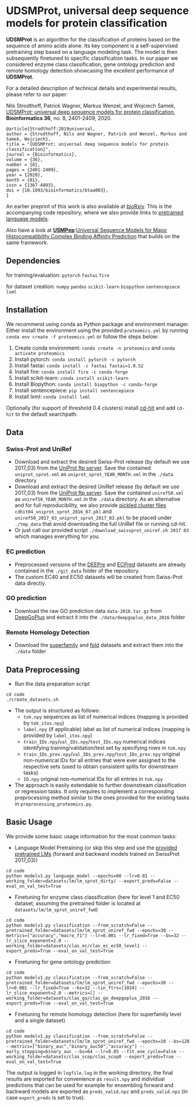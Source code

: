 # UDSMProt, universal deep sequence models for protein classification
**UDSMProt** is an algorithm for the classification of proteins based on the sequence of amino acids alone. Its key component is a self-supervised pretraining step based on a language modeling task. The model is then subsequently finetuned to specific classification tasks. In our paper we considered enzyme class classification, gene ontology prediction and remote homology detection showcasing the excellent performance of **UDSMProt**.

For a detailed description of technical details and experimental results, please refer to our paper:



Nils Strodthoff, Patrick Wagner, Markus Wenzel, and Wojciech Samek, [UDSMProt: universal deep sequence models for protein classification](https://doi.org/10.1093/bioinformatics/btaa003), **Bioinformatics 36**, no. 8, 2401-2409, 2020.
    
    @article{Strodthoff:2019universal,
    author = {Strodthoff, Nils and Wagner, Patrick and Wenzel, Markus and Samek, Wojciech},
    title = "{UDSMProt: universal deep sequence models for protein classification}",
    journal = {Bioinformatics},
    volume = {36},
    number = {8},
    pages = {2401-2409},
    year = {2020},
    month = {01},
    issn = {1367-4803},
    doi = {10.1093/bioinformatics/btaa003},
    }
    
An earlier preprint of this work is also available at [bioRxiv](https://www.biorxiv.org/content/10.1101/704874v2). This is the accompanying code repository, where we also provide links to [pretrained language models](https://datacloud.hhi.fraunhofer.de/s/9R8mWzDSYWdQdjd). 

Also have a look at [**USMPep**](https://github.com/nstrodt/USMPep):[Universal Sequence Models for Major Histocompatibility Complex Binding Affinity Prediction](https://doi.org/10.1101/816546) that builds on the same framework.


## Dependencies
for training/evaluation: `pytorch` `fastai` `fire` 

for dataset creation: `numpy` `pandas` `scikit-learn` `biopython` `sentencepiece` `lxml`

## Installation
We recommend using conda as Python package and environment manager.
Either install the environment using the provided `proteomics.yml` by running `conda env create -f proteomics.yml` or follow the steps below:
1. Create conda environment: `conda create -n proteomics` and `conda activate proteomics`
2. Install pytorch: `conda install pytorch -c pytorch`
3. Install fastai: `conda install -c fastai fastai=1.0.52`
4. Install fire: `conda install fire -c conda-forge`
5. Install scikit-learn: `conda install scikit-learn`
6. Install Biopython: `conda install biopython -c conda-forge`
7. Install sentencepiece: `pip install sentencepiece`
8. Install lxml: `conda install lxml`

Optionally (for support of threshold 0.4 clusters) install [cd-hit](`https://github.com/weizhongli/cdhit`) and add `cd-hit` to the default searchpath.


## Data
### Swiss-Prot and UniRef
* Download and extract the desired Swiss-Prot release (by default we use 2017_03) from the [UniProt ftp server](ftp://ftp.uniprot.org/pub/databases/uniprot/previous_releases/release-2017_03/knowledgebase/uniprot_sprot-only2017_03.tar.gz). Save the contained `uniprot_sprot.xml` as `uniprot_sprot_YEAR_MONTH.xml` in the `./data` directory 
* Download and extract the desired UniRef release (by default we use 2017_03) from the [UniProt ftp server](ftp://ftp.uniprot.org/pub/databases/uniprot/previous_releases/release-2017_03/uniref/uniref2017_03.tar.gz). Save the contained `uniref50.xml` as `uniref50_YEAR_MONTH.xml` in the `./data` directory. As an alternative and for full reproducibility, we also provide [pickled cluster files](https://datacloud.hhi.fraunhofer.de/s/9R8mWzDSYWdQdjd) `cdhit04_uniprot_sprot_2016_07.pkl` and `uniref50_2017_03_uniprot_sprot_2017_03.pkl` to be placed under `./tmp_data` that avoid downloading the full UniRef file or running cd-hit.
* Or just call our provided script `./download_swissprot_uniref.sh 2017 03` which manages everything for you.

### EC prediction
* Preprocessed versions of the [DEEPre](http://www.cbrc.kaust.edu.sa/DEEPre/dataset.html) and [ECPred](https://github.com/cansyl/ECPred) datasets are already contained in the `./git_data` folder of the repository.
* The custom EC40 and EC50 datasets will be created from Swiss-Prot data directly.
 

### GO prediction
* Download the raw GO prediction data `data-2016.tar.gz` from [DeepGoPlus](http://deepgoplus.bio2vec.net/data/) and extract it into the `./data/deepgoplus_data_2016` folder

### Remote Homology Detection
* Download the [superfamily](`http://www.bioinf.jku.at/software/LSTM_protein/jLSTM_protein/datasets/SCOP167-superfamily.tar.bz2`) and [fold](http://www.bioinf.jku.at/software/LSTM_protein/jLSTM_protein/datasets/SCOP167-fold.tar.bz2) datasets and extract them into the `./data` folder


## Data Preprocessing
* Run the data preparation script 

```shell
cd code 
./create_datasets.sh
```

* The output is structured as follows: 
    * `tok.npy` sequences as list of numerical indices (mapping is provided by `tok_itos.npy`)
    * `label.npy` (if applicable) label as list of numerical indices (mapping is provided by `label_itos.npy`)
    * `train_IDs.npy`/`val_IDs.npy`/`test_IDs.npy` numerical indices identifying training/validation/test set by specifying rows in `tok.npy`
    * `train_IDs_prev.npy`/`val_IDs_prev.npy`/`test_IDs_prev.npy` original non-numerical IDs for all entries that were ever assigned to the respective sets (used to obtain consistent splits for downstream tasks)
    * `ID.npy` original non-numerical IDs for all entries in `tok.npy`
* The approach is easily extendable to further downstream classification or regression tasks. It only requires to implement a corresponding preprocessing method similar to the ones provided for the existing tasks in `preprocessing_proteomics.py`.

## Basic Usage
We provide some basic usage information for the most common tasks:
* Language Model Pretraining (or skip this step and use the [provided pretrained LMs](https://datacloud.hhi.fraunhofer.de/s/9R8mWzDSYWdQdjd) (forward and backward models trained on SwissProt 2017_03))
```shell
cd code
python modelv1.py language_model --epochs=60 --lr=0.01 --working_folder=datasets/lm/lm_sprot_dirty/ --export_preds=False --eval_on_val_test=True
```
* Finetuning for enzyme class classification (here for level 1 and EC50 dataset; assuming the pretrained folder is located at `datasets/lm/lm_sprot_uniref_fwd`)
```shell
cd code
python modelv1.py classification --from_scratch=False --pretrained_folder=datasets/lm/lm_sprot_uniref_fwd --epochs=30 --metrics=["accuracy","macro_f1"] --lr=0.001 --lr_fixed=True --bs=32 --lr_slice_exponent=2.0 --working_folder=datasets/clas_ec/clas_ec_ec50_level1 --export_preds=True --eval_on_val_test=True
```
* Finetuning for gene ontology prediction
```shell
cd code
python modelv1.py classification --from_scratch=False --pretrained_folder=datasets/lm/lm_sprot_uniref_fwd --epochs=30 --lr=0.001 --lr_fixed=True --bs=32 --lin_ftrs=[1024] --lr_slice_exponent=2.0 --metrics=[] --working_folder=datasets/clas_go/clas_go_deepgoplus_2016 --export_preds=True --eval_on_val_test=True
```
* Finetuning for remote homology detection (here for superfamily level and a single dataset)
```shell
cd code
python modelv1.py classification --from_scratch=False --pretrained_folder=datasets/lm/lm_sprot_uniref_fwd --epochs=10 --bs=128 --metrics=["binary_auc","binary_auc50","accuracy"] --early_stopping=binary_auc --bs=64 --lr=0.05 --fit_one_cycle=False --working_folder=datasets/clas_scop/clas_scop0 --export_preds=True --eval_on_val_test=True
```
The output is logged in `logfile.log` in the working directory, the final results are exported for convenience as `result.npy` and individual predictions that can be used for example for ensembling forward and backward models are exported as `preds_valid.npz` and `preds_valid.npz` (in case `export_preds` is set to true).
